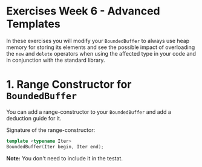 # Exercises Week 6 - Advanced Templates
In these exercises you will modify your `BoundedBuffer` to always use heap memory for storing its elements and see the possible impact of overloading the `new` and `delete` operators when using the affected type in your code and in conjunction with the standard library.

# 1. Range Constructor for `BoundedBuffer`

You can add a range-constructor to your `BoundedBuffer` and add a deduction guide for it.

Signature of the range-constructor:
```cpp
template <typename Iter>
BoundedBuffer(Iter begin, Iter end);
```

**Note:** You don't need to include it in the testat.